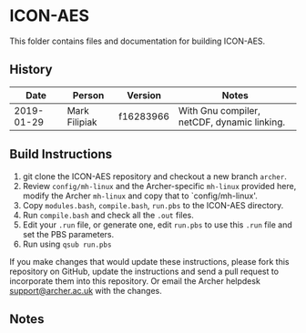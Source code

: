 ICON-AES
========

This folder contains files and documentation for building ICON-AES.

History
-------

Date | Person | Version | Notes
---- | -------|---------|------
2019-01-29 | Mark Filipiak | f16283966 | With Gnu compiler, netCDF, dynamic linking.

Build Instructions
------------------

1. git clone the ICON-AES repository and checkout a new branch `archer`.
1. Review `config/mh-linux` and the Archer-specific `mh-linux` provided here, modify the Archer `mh-linux` and copy that to `config/mh-linux'.
1. Copy `modules.bash`, `compile.bash`, `run.pbs` to the ICON-AES directory.
1. Run `compile.bash` and check all the `.out` files.
1. Edit your `.run` file, or generate one, edit `run.pbs` to use this `.run` file and set the PBS parameters.
1. Run using `qsub run.pbs`

If you make changes that would update these instructions, please fork
this repository on GitHub, update the instructions and send a pull
request to incorporate them into this repository.  Or email the Archer
helpdesk support@archer.ac.uk with the changes.

Notes
-----


